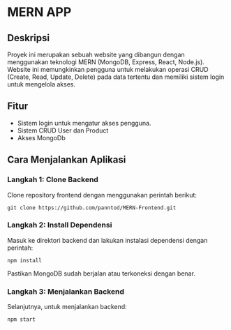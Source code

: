 # MERN  APP

## Deskripsi

Proyek ini merupakan sebuah website yang dibangun dengan menggunakan teknologi MERN (MongoDB, Express, React, Node.js). Website ini memungkinkan pengguna untuk melakukan operasi CRUD (Create, Read, Update, Delete) pada data tertentu dan memiliki sistem login untuk mengelola akses.

## Fitur

- Sistem login untuk mengatur akses pengguna.
- Sistem CRUD User dan Product
- Akses MongoDb

## Cara Menjalankan Aplikasi

### Langkah 1: Clone Backend

Clone repository frontend dengan menggunakan perintah berikut:
```
git clone https://github.com/panntod/MERN-Frontend.git
```

### Langkah 2: Install Dependensi

Masuk ke direktori backend dan lakukan instalasi dependensi dengan perintah:
```
npm install
```

Pastikan MongoDB sudah berjalan atau terkoneksi dengan benar.

### Langkah 3: Menjalankan Backend

Selanjutnya, untuk menjalankan backend:
```
npm start
```
